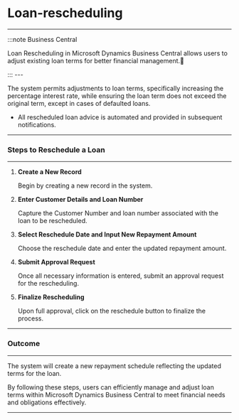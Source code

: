 # Loan-rescheduling
---
:::note Business Central
<div class="container">
    <div class="custom-note">
        <p>Loan Rescheduling in Microsoft Dynamics Business Central allows users to adjust existing loan terms for better financial management.🤗</p>
    </div>
</div>
:::
---

The system permits adjustments to loan terms, specifically increasing the percentage interest rate, while ensuring the loan term does not exceed the original term, except in cases of defaulted loans.

- All rescheduled loan advice is automated and provided in subsequent notifications.

---
### Steps to Reschedule a Loan
---

1. **Create a New Record**

   Begin by creating a new record in the system.

2. **Enter Customer Details and Loan Number**

   Capture the Customer Number and loan number associated with the loan to be rescheduled.

   <!-- ![Customer Details and Loan Number](./screenshots/customer_loan_details.png) -->

3. **Select Reschedule Date and Input New Repayment Amount**

   Choose the reschedule date and enter the updated repayment amount.

   <!-- ![Reschedule Date and Repayment Amount](./screenshots/reschedule_date_repayment.png) -->

4. **Submit Approval Request**

   Once all necessary information is entered, submit an approval request for the rescheduling.

   <!-- ![Submit Approval Request](./screenshots/submit_approval.png) -->

5. **Finalize Rescheduling**

   Upon full approval, click on the reschedule button to finalize the process.

   <!-- ![Finalize Rescheduling](./screenshots/finalize_rescheduling.png) -->

---
### Outcome
---

The system will create a new repayment schedule reflecting the updated terms for the loan.

By following these steps, users can efficiently manage and adjust loan terms within Microsoft Dynamics Business Central to meet financial needs and obligations effectively.

---
